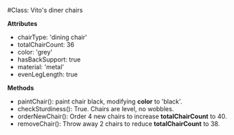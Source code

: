 #Class: Vito's diner chairs

**Attributes**
* chairType: 'dining chair'
* totalChairCount: 36
* color: 'grey'
* hasBackSupport: true
* material: 'metal'
* evenLegLength: true

**Methods**
* paintChair(): paint chair black, modifying **color** to 'black'.
* checkSturdiness(): True. Chairs are level, no wobbles.
* orderNewChair(): Order 4 new chairs to increase **totalChairCount** to 40.
* removeChair(): Throw away 2 chairs to reduce **totalChairCount** to 38.

